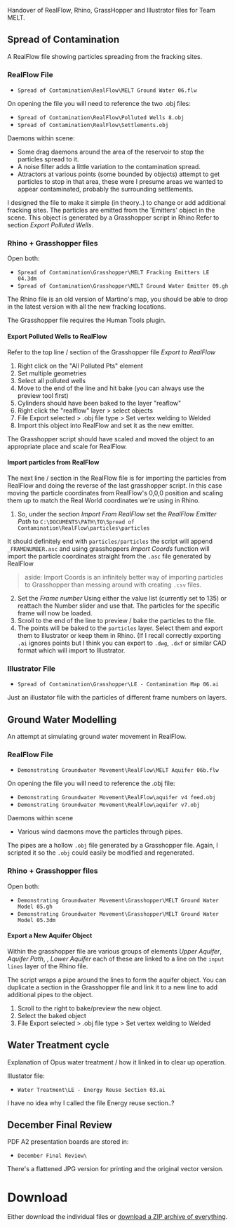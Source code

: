 
Handover of RealFlow, Rhino, GrassHopper and Illustrator files for Team MELT.

## Spread of Contamination

A RealFlow file showing particles spreading from the fracking sites.

### RealFlow File

- `Spread of Contamination\RealFlow\MELT Ground Water 06.flw`

On opening the file you will need to reference the two .obj files:
- `Spread of Contamination\RealFlow\Polluted Wells 8.obj`
- `Spread of Contamination\RealFlow\Settlements.obj`

Daemons within scene:
- Some drag daemons around the area of the reservoir to stop the particles spread to it.
- A noise filter adds a little variation to the contamination spread.
- Attractors at various points (some bounded by objects) attempt to get particles to stop in that area, these were I presume areas we wanted to appear contaminated, probably the surrounding settlements.

I designed the file to make it simple (in theory..) to change or add additional fracking sites. The particles are emitted from the 'Emitters' object in the scene. This object is generated by a Grasshopper script in Rhino Refer to section *Export Polluted Wells*.

### Rhino + Grasshopper files

Open both:
- `Spread of Contamination\Grasshopper\MELT Fracking Emitters LE 04.3dm`
- `Spread of Contamination\Grasshopper\MELT Ground Water Emitter 09.gh`

The Rhino file is an old version of Martino's map, you should be able to drop in the latest version with all the new fracking locations.

The Grasshopper file requires the Human Tools plugin.

#### Export Polluted Wells to RealFlow

Refer to the top line / section of the Grasshopper file *Export to RealFlow*

1. Right click on the "All Polluted Pts" element 
2. Set multiple geometries
3. Select all polluted wells
4. Move to the end of the line and hit bake (you can always use the preview tool first)
5. Cylinders should have been baked to the layer "reaflow"
6. Right click the "realflow" layer > select objects
7. File Export selected > .obj file type > Set vertex welding to Welded
8. Import this object into RealFlow and set it as the new emitter. 

The Grasshopper script should have scaled and moved the object to an appropriate place and scale for RealFlow.

#### Import particles from RealFlow

The next line / section in the RealFlow file is for importing the particles from RealFlow and doing the reverse of the last grasshopper script. In this case moving the particle coordinates from RealFlow's 0,0,0 position and scaling them up to match the Real World coordinates we're using in Rhino.

1. So, under the section *Import From RealFlow* set the *RealFlow Emitter Path* to 
`C:\DOCUMENTS\PATH\TO\Spread of Contamination\RealFlow\particles\particles`

It should definitely end with `particles/particles` the script will append `_FRAMENUMBER.asc` and using grasshoppers *Import Coords* function will import the particle coordinates straight from the `.asc` file generated by RealFlow

> aside: Import Coords is an infinitely better way of importing particles to Grasshopper than messing around with creating `.csv` files.

2. Set the *Frame number* Using either the value list (currently set to 135) or reattach the Number slider and use that. The particles for the specific frame will now be loaded.
3. Scroll to the end of the line to preview / bake the particles to the file.
4. The points will be baked to the `particles` layer. Select them and export them to Illustrator or keep them in Rhino. (If I recall correctly exporting `.ai` ignores points but I think you can export to `.dwg`, `.dxf` or similar CAD format which will import to Illustrator.

### Illustrator File

- `Spread of Contamination\Grasshopper\LE - Contamination Map 06.ai`

Just an illustator file with the particles of different frame numbers on layers.

## Ground Water Modelling

An attempt at simulating ground water movement in RealFlow.

### RealFlow File
- `Demonstrating Groundwater Movement\RealFlow\MELT Aquifer 06b.flw`

On opening the file you will need to reference the .obj file:
- `Demonstrating Groundwater Movement\RealFlow\aquifer v4 feed.obj`
- `Demonstrating Groundwater Movement\RealFlow\aquifer v7.obj`

Daemons within scene
- Various wind daemons move the particles through pipes.

The pipes are a hollow `.obj` file generated by a Grasshopper file. Again, I scripted it so the `.obj` could easily be modified and regenerated.

### Rhino + Grasshopper files

Open both:
- `Demonstrating Groundwater Movement\Grasshopper\MELT Ground Water Model 05.gh`
- `Demonstrating Groundwater Movement\Grasshopper\MELT Ground Water Model 05.3dm`

#### Export a New Aquifer Object

Within the grasshopper file are various groups of elements *Upper Aquifer*, *Aquifer Path*, , *Lower Aquifer* each of these are linked to a line on the `input lines` layer of the Rhino file. 

The script wraps a pipe around the lines to form the aquifer object. You can duplicate a section in the Grasshopper file and link it to a new line to add additional pipes to the object.

1. Scroll to the right to bake/preview the new object.
2. Select the baked object
3. File Export selected > .obj file type > Set vertex welding to Welded

## Water Treatment cycle

Explanation of Opus water treatment / how it linked in to clear up operation.

Illustator file:
- `Water Treatment\LE - Energy Reuse Section 03.ai`

I have no idea why I called the file Energy reuse section..?

## December Final Review

PDF A2 presentation boards are stored in:
- `December Final Review\`

There's a flattened JPG version for printing and the original vector version.

# Download

Either download the individual files or [download a ZIP archive of everything](https://github.com/StudioLE/melt-handover/archive/master.zip).
